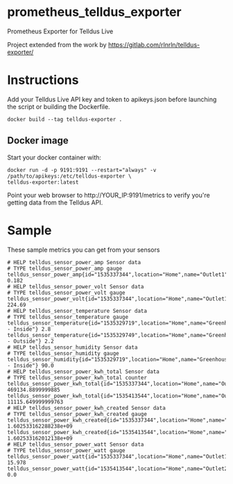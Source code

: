 # prometheus_telldus_exporter
Prometheus Exporter for Telldus Live

Project extended from the work by https://gitlab.com/rlnrln/telldus-exporter/

# Instructions
Add your Telldus Live API key and token to apikeys.json before launching the script or building the Dockerfile.

```shell
docker build --tag telldus-exporter .
```

## Docker image
Start your docker container with:

```shell
docker run -d -p 9191:9191 --restart="always" -v /path/to/apikeys:/etc/telldus-exporter \
telldus-exporter:latest
```

Point your web browser to http://YOUR_IP:9191/metrics to verify you're getting data from the Telldus API.

# Sample

These sample metrics you can get from your sensors

```
# HELP telldus_sensor_power_amp Sensor data
# TYPE telldus_sensor_power_amp gauge
telldus_sensor_power_amp{id="1535337344",location="Home",name="Outlet1"} 0.182
# HELP telldus_sensor_power_volt Sensor data
# TYPE telldus_sensor_power_volt gauge
telldus_sensor_power_volt{id="1535337344",location="Home",name="Outlet1"} 224.69
# HELP telldus_sensor_temperature Sensor data
# TYPE telldus_sensor_temperature gauge
telldus_sensor_temperature{id="1535329719",location="Home",name="Greenhouse - Inside"} 2.8
telldus_sensor_temperature{id="1535329749",location="Home",name="Greenhouse - Outside"} 2.2
# HELP telldus_sensor_humidity Sensor data
# TYPE telldus_sensor_humidity gauge
telldus_sensor_humidity{id="1535329719",location="Home",name="Greenhouse - Inside"} 90.0
# HELP telldus_sensor_power_kwh_total Sensor data
# TYPE telldus_sensor_power_kwh_total counter
telldus_sensor_power_kwh_total{id="1535337344",location="Home",name="Outlet1"} 469134.8899999885
telldus_sensor_power_kwh_total{id="1535413544",location="Home",name="Outlet2"} 11115.649999999763
# HELP telldus_sensor_power_kwh_created Sensor data
# TYPE telldus_sensor_power_kwh_created gauge
telldus_sensor_power_kwh_created{id="1535337344",location="Home",name="Outlet1"} 1.602533162288238e+09
telldus_sensor_power_kwh_created{id="1535413544",location="Home",name="Outlet2"} 1.602533162012138e+09
# HELP telldus_sensor_power_watt Sensor data
# TYPE telldus_sensor_power_watt gauge
telldus_sensor_power_watt{id="1535337344",location="Home",name="Outlet1"} 15.978
telldus_sensor_power_watt{id="1535413544",location="Home",name="Outlet2"} 0.0
```